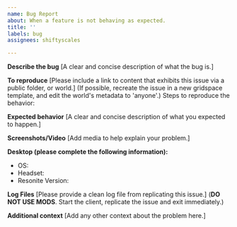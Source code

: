 ```yaml
---
name: Bug Report
about: When a feature is not behaving as expected.
title: ''
labels: bug
assignees: shiftyscales

---
```


**Describe the bug**
[A clear and concise description of what the bug is.]


**To reproduce**
[Please include a link to content that exhibits this issue via a public folder, or world.]
(If possible, recreate the issue in a new gridspace template, and edit the world's metadata to 'anyone'.)
Steps to reproduce the behavior:


**Expected behavior**
[A clear and concise description of what you expected to happen.]


**Screenshots/Video**
[Add media to help explain your problem.]


**Desktop (please complete the following information):**
 - OS: 
 - Headset: 
 - Resonite Version:


**Log Files**
[Please provide a clean log file from replicating this issue.]
(**DO NOT USE MODS**. Start the client, replicate the issue and exit immediately.)


**Additional context**
[Add any other context about the problem here.]
